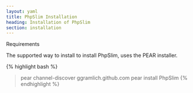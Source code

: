 ```yaml
---
layout: yaml
title: PhpSlim Installation
heading: Installation of PhpSlim
section: installation
---
```

Requirements

The supported way to install to install PhpSlim, uses the PEAR installer.



{% highlight bash %}
> pear channel-discover ggramlich.github.com
> pear install PhpSlim
{% endhighlight %}

